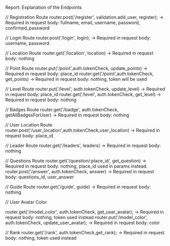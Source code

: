 Report: Explanation of the Endpoints


  // Registration Route 
router.post('/register', validation.add_user, register);
    -> Required in request body: fullname, email, username, password, confirmed_password
    

  // Login Route
router.post('/login', login);
    -> Required in request body: username, password

  // Location Route
router.get('/location', location)
    -> Required in request body: nothing 

  // Point Route
router.put('/point',auth.tokenCheck, update_points)
    -> Required in request body: place_id
router.get('/point',auth.tokenCheck, get_points)
    -> Required in request body: nothing, token will be used 

  // Level Route
router.put('/level', auth.tokenCheck, update_level)
    -> Required in request body: place_id
router.get('/level', auth.tokenCheck, get_level)
    -> Required in request body: nothing

  // Badges Route
router.get('/badge', auth.tokenCheck, getAllBadgesForUser)
    -> Required in request body: nothing

  // User Location Route
router.post('/user_location',auth.tokenCheck,user_location)
    -> Required in request body: place_id

  // Leader Route
router.get('/leaders', leaders)
    -> Required in request body: nothing

  // Questions Route
router.get('/question/:place_id', get_question)
    -> Required in request body: nothing, place_id used in params instead.
router.post('/answer', auth.tokenCheck, answer)
    -> Required in request body: questions_id, user_answer

  // Guide Route
router.get('/guide', guide)
    -> Required in request body: nothing

  // User Avatar Color

router.get('/model_color', auth.tokenCheck, get_user_avatar);
    -> Required in request body: nothing, token used instead
router.put('/model_color', auth.tokenCheck, update_user_avatar);
    -> Required in request body: color

  // Rank
router.get('/rank', auth.tokenCheck,get_rank);
    -> Required in request body: nothing, token used instead

